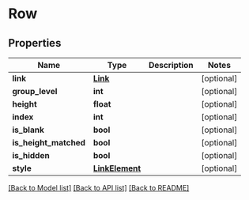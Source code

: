 # Row

## Properties
Name | Type | Description | Notes
------------ | ------------- | ------------- | -------------
**link** | [**Link**](Link.md) |  | [optional] 
**group_level** | **int** |  | [optional] 
**height** | **float** |  | [optional] 
**index** | **int** |  | [optional] 
**is_blank** | **bool** |  | [optional] 
**is_height_matched** | **bool** |  | [optional] 
**is_hidden** | **bool** |  | [optional] 
**style** | [**LinkElement**](LinkElement.md) |  | [optional] 

[[Back to Model list]](../README.md#documentation-for-models) [[Back to API list]](../README.md#documentation-for-api-endpoints) [[Back to README]](../README.md)


